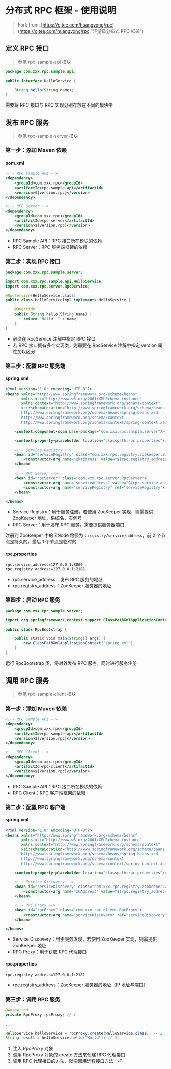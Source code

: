 

# 分布式 RPC 框架 - 使用说明

> Fork from: [https://gitee.com/huangyong/rpc](https://gitee.com/huangyong/rpc "轻量级分布式 RPC 框架")


## 定义 RPC 接口

> 参见 rpc-sample-api 模块

```java
package com.xxx.rpc.sample.api;

public interface HelloService {

    String hello(String name);
}
```

需要将 RPC 接口与 RPC 实现分别存放在不同的模块中

## 发布 RPC 服务

> 参见 rpc-sample-server 模块

### 第一步：添加 Maven 依赖

#### pom.xml

```xml
<!-- RPC Sample API -->
<dependency>
    <groupId>com.xxx.rpc</groupId>
    <artifactId>rpc-sample-api</artifactId>
    <version>${version.rpc}</version>
</dependency>

<!-- RPC Server -->
<dependency>
    <groupId>com.xxx.rpc</groupId>
    <artifactId>rpc-server</artifactId>
    <version>${version.rpc}</version>
</dependency>
```

- RPC Sample API：RPC 接口所在模块的依赖
- RPC Server：RPC 服务端框架的依赖


### 第二步：实现 RPC 接口

```java
package com.xxx.rpc.sample.server;

import com.xxx.rpc.sample.api.HelloService;
import com.xxx.rpc.server.RpcService;

@RpcService(HelloService.class)
public class HelloServiceImpl implements HelloService {

    @Override
    public String hello(String name) {
        return "Hello! " + name;
    }
}
```

- 必须在 RpcService 注解中指定 RPC 接口
- 若 RPC 接口拥有多个实现类，则需要在 RpcService 注解中指定 version 属性加以区分

### 第三步：配置 RPC 服务端

#### spring.xml

```xml
<?xml version="1.0" encoding="UTF-8"?>
<beans xmlns="http://www.springframework.org/schema/beans"
       xmlns:xsi="http://www.w3.org/2001/XMLSchema-instance"
       xmlns:context="http://www.springframework.org/schema/context"
       xsi:schemaLocation="http://www.springframework.org/schema/beans
       http://www.springframework.org/schema/beans/spring-beans.xsd
       http://www.springframework.org/schema/context
       http://www.springframework.org/schema/context/spring-context.xsd">

    <context:component-scan base-package="com.xxx.rpc.sample.server"/>

    <context:property-placeholder location="classpath:rpc.properties"/>

    <!-- Service Registry -->
    <bean id="serviceRegistry" class="com.xxx.rpc.registry.zookeeper.ZooKeeperServiceRegistry">
        <constructor-arg name="zkAddress" value="${rpc.registry_address}"/>
    </bean>

    <!-- RPC Server -->
    <bean id="rpcServer" class="com.xxx.rpc.server.RpcServer">
        <constructor-arg name="serviceAddress" value="${rpc.service_address}"/>
        <constructor-arg name="serviceRegistry" ref="serviceRegistry"/>
    </bean>

</beans>
```

- Service Registry：用于服务注册，若使用 ZooKeeper 实现，则需提供 ZooKeeper 地址、系统名、实例号
- RPC Server：用于发布 RPC 服务，需要提供服务器端口

注册到 ZooKeeper 中的 ZNode 路径为：`registry/service/address`，前 2 个节点是持久的，最后 1 个节点是临时的

#### rpc.properties

```properties
rpc.service_address=127.0.0.1:8000
rpc.registry_address=127.0.0.1:2181
```

- rpc.service_address：发布 RPC 服务的地址
- rpc.registry_address：ZooKeeper 服务器的地址

### 第四步：启动 RPC 服务

```java
package com.xxx.rpc.sample.server;

import org.springframework.context.support.ClassPathXmlApplicationContext;

public class RpcBootstrap {

    public static void main(String[] args) {
        new ClassPathXmlApplicationContext("spring.xml");
    }
}
```

运行 RpcBootstrap 类，将对外发布 RPC 服务，同时进行服务注册

## 调用 RPC 服务

> 参见 rpc-sample-client 模块

### 第一步：添加 Maven 依赖

```xml
<!-- RPC Sample API -->
<dependency>
    <groupId>com.xxx.rpc</groupId>
    <artifactId>rpc-sample-api</artifactId>
    <version>${version.rpc}</version>
</dependency>

<!-- RPC Client -->
<dependency>
    <groupId>com.xxx.rpc</groupId>
    <artifactId>rpc-client</artifactId>
    <version>${version.rpc}</version>
</dependency>
```

- RPC Sample API：RPC 接口所在模块的依赖
- RPC Client：RPC 客户端框架的依赖

### 第二步：配置 RPC 客户端

#### spring.xml

```xml
<?xml version="1.0" encoding="UTF-8"?>
<beans xmlns="http://www.springframework.org/schema/beans"
       xmlns:xsi="http://www.w3.org/2001/XMLSchema-instance"
       xmlns:context="http://www.springframework.org/schema/context"
       xsi:schemaLocation="http://www.springframework.org/schema/beans
       http://www.springframework.org/schema/beans/spring-beans.xsd
       http://www.springframework.org/schema/context
       http://www.springframework.org/schema/context/spring-context.xsd">

    <context:property-placeholder location="classpath:rpc.properties"/>

    <!-- Service Discovery -->
    <bean id="serviceDiscovery" class="com.xxx.rpc.registry.zookeeper.ZooKeeperServiceDiscovery">
        <constructor-arg name="zkAddress" value="${rpc.registry_address}"/>
    </bean>

    <!-- RPC Proxy -->
    <bean id="rpcProxy" class="com.xxx.rpc.client.RpcProxy">
        <constructor-arg name="serviceDiscovery" ref="serviceDiscovery"/>
    </bean>

</beans>
```

- Service Discovery：用于服务发现，若使用 ZooKeeper 实现，则需提供 ZooKeeper 地址
- RPC Proxy：用于获取 RPC 代理接口

#### rpc.properties

```properties
rpc.registry_address=127.0.0.1:2181
```

- rpc.registry_address：ZooKeeper 服务器的地址（IP 地址与端口）

### 第三步：调用 RPC 服务

```java
@Autowired
private RpcProxy rpcProxy; // 1

...

HelloService helloService = rpcProxy.create(HelloService.class); // 2
String result = helloService.hello("World"); // 3
```

1. 注入 RpcProxy 对象
2. 调用 RpcProxy 对象的 create 方法来创建 RPC 代理接口
3. 调用 RPC 代理接口的方法，就像调用远程接口方法一样
